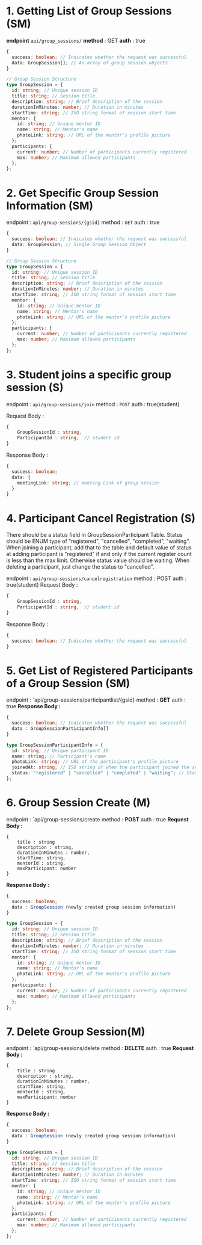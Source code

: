 # 1. Getting List of Group Sessions (SM)

**endpoint** `api/group_sessions/`
**method** : GET
**auth** : true

```ts
{
  success: boolean; // Indicates whether the request was successful
  data: GroupSession[]; // An array of group session objects
}

// Group Session Structure
type GroupSession = {
  id: string; // Unique session ID
  title: string; // Session title
  description: string; // Brief description of the session
  durationInMinutes: number; // Duration in minutes
  startTime: string; // ISO string format of session start time
  mentor: {
    id: string; // Unique mentor ID
    name: string; // Mentor's name
    photoLink: string; // URL of the mentor's profile picture
  };
  participants: {
    current: number; // Number of participants currently registered
    max: number; // Maximum allowed participants
  };
};
```

# 2. Get Specific Group Session Information (SM)

endpoint : `api/group-sessions/{gsid}`
method : `GET`
auth : true

```ts
{
  success: boolean; // Indicates whether the request was successful
  data: GroupSession; // Single Group Session Object
}

// Group Session Structure
type GroupSession = {
  id: string; // Unique session ID
  title: string; // Session title
  description: string; // Brief description of the session
  durationInMinutes: number; // Duration in minutes
  startTime: string; // ISO string format of session start time
  mentor: {
    id: string; // Unique mentor ID
    name: string; // Mentor's name
    photoLink: string; // URL of the mentor's profile picture
  };
  participants: {
    current: number; // Number of participants currently registered
    max: number; // Maximum allowed participants
  };
};
```

# 3. Student joins a specific group session (S)

endpoint : `api/group-sessions/join`
method : `POST`
auth : true(student)

Request Body :

```ts
{
	GroupSessionId : string,
	ParticipantId : string,  // student id
}
```

Response Body :

```ts
{
  success: boolean;
  data: {
    meetingLink: string; // meeting Link of group session
  }
}
```

# 4. Participant Cancel Registration (S)

There should be a status field in GroupSessionParticipant Table. Status should be ENUM type of "registered", "cancelled", "completed", "waiting". When joining a participant, add that to the table and default value of status at adding participant is "registered" if and only if the current register count is less than the max limit. Otherwise status value should be waiting. When deleting a participant, just change the status to "cancelled".

endpoint : `api/group-sessions/cancelregistration`
method : POST
auth : true(student)
Request Body :

```ts
{
	GroupSessionId : string,
	ParticipantId : string,  // student id
}
```

Response Body :

```ts
{
  success: boolean; // Indicates whether the request was successful
}
```

# 5. Get List of Registered Participants of a Group Session (SM)

endpoint : `api/group-sessions/participantlist/{gsid}
method : **GET**
auth : true
**Response Body :**

```ts
{
  success: boolean; // Indicates whether the request was successful
  data : GroupSessionParticipantInfo[]
}

type GroupSessionParticipantInfo = {
  id: string; // Unique participant ID
  name: string; // Participant's name
  photoLink: string; // URL of the participant's profile picture
  joinedAt: string; // ISO string of when the participant joined the session
  status: "registered" | "cancelled" | "completed" | "waiting"; // Status of the participant in the session
};
```

# 6. Group Session Create (M)

endpoint : `api/group-sessions/create
method : **POST**
auth : true
**Request Body :**

```
{
	title : string
	description : string,
	durationInMinutes : number,
	startTime: string,
	mentorId : string,
	maxParticipant: number
}
```

**Response Body :**

```ts
{
  success: boolean;
  data : GroupSession (newly created group session information)
}

type GroupSession = {
  id: string; // Unique session ID
  title: string; // Session title
  description: string; // Brief description of the session
  durationInMinutes: number; // Duration in minutes
  startTime: string; // ISO string format of session start time
  mentor: {
    id: string; // Unique mentor ID
    name: string; // Mentor's name
    photoLink: string; // URL of the mentor's profile picture
  };
  participants: {
    current: number; // Number of participants currently registered
    max: number; // Maximum allowed participants
  };
};
```

# 7. Delete Group Session(M)

endpoint : `api/group-sessions/delete
method : **DELETE**
auth : true
**Request Body :**

```
{
	title : string
	description : string,
	durationInMinutes : number,
	startTime: string,
	mentorId : string,
	maxParticipant: number
}
```

**Response Body :**

```ts
{
  success: boolean;
  data : GroupSession (newly created group session information)
}

type GroupSession = {
  id: string; // Unique session ID
  title: string; // Session title
  description: string; // Brief description of the session
  durationInMinutes: number; // Duration in minutes
  startTime: string; // ISO string format of session start time
  mentor: {
    id: string; // Unique mentor ID
    name: string; // Mentor's name
    photoLink: string; // URL of the mentor's profile picture
  };
  participants: {
    current: number; // Number of participants currently registered
    max: number; // Maximum allowed participants
  };
};
```
